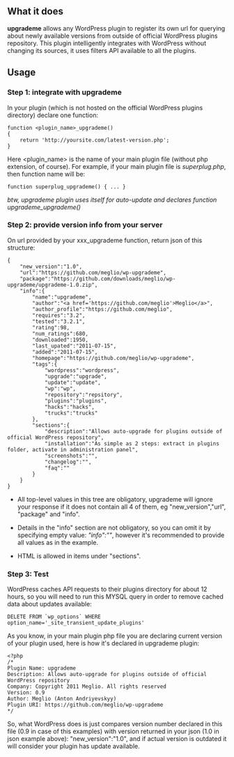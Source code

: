 ## What it does

**upgrademe** allows any WordPress plugin to register its own url for querying about newly available versions
from outside of official WordPress plugins repository. This plugin intelligently integrates with WordPress without changing its sources,
it uses filters API available to all the plugins.

## Usage

### Step 1: integrate with upgrademe

In your plugin (which is not hosted on the official WordPress plugins directory) declare one function:

	function <plugin_name>_upgrademe()
	{
		return 'http://yoursite.com/latest-version.php';
	}

Here <plugin_name> is the name of your main plugin file (without php extension, of course).
For example, if your main plugin file is *superplug.php*, then function name will be:

	function superplug_upgrademe() { ... }

*btw, upgrademe plugin uses itself for auto-update and declares function upgrademe_upgrademe()*

### Step 2: provide version info from your server

On url provided by your xxx_upgrademe function, return json of this structure:

	{
		"new_version":"1.0",
		"url":"https://github.com/meglio/wp-upgrademe",
		"package":"https://github.com/downloads/meglio/wp-upgrademe/upgrademe-1.0.zip",
		"info":{
			"name":"upgrademe",
			"author":"<a href='https://github.com/meglio'>Meglio</a>",
			"author_profile":"https://github.com/meglio",
			"requires":"3.2",
			"tested":"3.2.1",
			"rating":98,
			"num_ratings":680,
			"downloaded":1950,
			"last_upated":"2011-07-15",
			"added":"2011-07-15",
			"homepage":"https://github.com/meglio/wp-upgrademe",
			"tags":{
				"wordpress":"wordpress",
				"upgrade":"upgrade",
				"update":"update",
				"wp":"wp",
				"repository":"repsitory",
				"plugins":"plugins",
				"hacks":"hacks",
				"trucks":"trucks"
			},
			"sections":{
				"description":"Allows auto-upgrade for plugins outside of official WordPress repository",
				"installation":"As simple as 2 steps: extract in plugins folder, activate in administration panel",
				"screenshots":"",
				"changelog":"",
				"faq":""
			}
		}
	}

* All top-level values in this tree are obligatory, upgrademe will ignore your response if it does not contain all 4 of them,
eg "new_version","url", "package" and "info".

* Details in the "info" section are not obligatory, so you can omit it by specifying empty value: *"info":""*,
however it's recommended to provide all values as in the example.

* HTML is allowed in items under "sections".

### Step 3: Test

WordPress caches API requests to their plugins directory for about 12 hours,
so you will need to run this MYSQL query in order to remove cached data about updates available:

	DELETE FROM `wp_options` WHERE option_name='_site_transient_update_plugins'

As you know, in your main plugin php file you are declaring current version of your plugin used,
here is how it's declared in upgrademe plugin:

	<?php
	/*
	Plugin Name: upgrademe
	Description: Allows auto-upgrade for plugins outside of official WordPress repository
	Company: Copyright 2011 Meglio. All rights reserved
	Version: 0.9
	Author: Meglio (Anton Andriyevskyy)
	Plugin URI: https://github.com/meglio/wp-upgrademe
	*/

So, what WordPress does is just compares version number declared in this file (0.9 in case of this examples)
with version returned in your json (1.0 in json example above): "new_version":"1.0",
and if actual version is outdated it will consider your plugin has update available.
